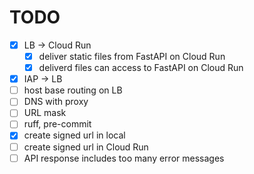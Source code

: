 # TODO

- [x] LB -> Cloud Run
  - [x] deliver static files from FastAPI on Cloud Run
  - [x] deliverd files can access to FastAPI on Cloud Run
- [x] IAP -> LB
- [ ] host base routing on LB
- [ ] DNS with proxy
- [ ] URL mask
- [ ] ruff, pre-commit
- [x] create signed url in local
- [ ] create signed url in Cloud Run
- [ ] API response includes too many error messages